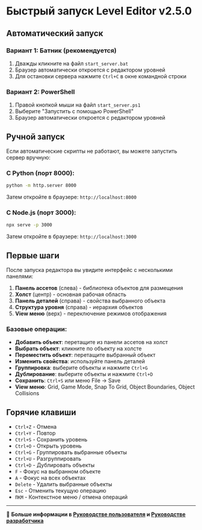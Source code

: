 # Быстрый запуск Level Editor v2.5.0

## Автоматический запуск

### Вариант 1: Батник (рекомендуется)
1. Дважды кликните на файл `start_server.bat`
2. Браузер автоматически откроется с редактором уровней
3. Для остановки сервера нажмите `Ctrl+C` в окне командной строки

### Вариант 2: PowerShell
1. Правой кнопкой мыши на файл `start_server.ps1`
2. Выберите "Запустить с помощью PowerShell"
3. Браузер автоматически откроется с редактором уровней

## Ручной запуск

Если автоматические скрипты не работают, вы можете запустить сервер вручную:

### С Python (порт 8000):
```bash
python -m http.server 8000
```
Затем откройте в браузере: `http://localhost:8000`

### С Node.js (порт 3000):
```bash
npx serve -p 3000
```
Затем откройте в браузере: `http://localhost:3000`

## Первые шаги

После запуска редактора вы увидите интерфейс с несколькими панелями:

1. **Панель ассетов** (слева) - библиотека объектов для размещения
2. **Холст** (центр) - основная рабочая область
3. **Панель деталей** (справа) - свойства выбранного объекта
4. **Структура уровня** (справа) - иерархия объектов
5. **View меню** (верх) - переключение режимов отображения

### Базовые операции:

- **Добавить объект**: перетащите из панели ассетов на холст
- **Выбрать объект**: кликните по объекту на холсте
- **Переместить объект**: перетащите выбранный объект
- **Изменить свойства**: используйте панель деталей
- **Группировка**: выберите объекты и нажмите `Ctrl+G`
- **Дублирование**: выберите объекты и нажмите `Ctrl+D`
- **Сохранить**: `Ctrl+S` или меню File → Save
- **View меню**: Grid, Game Mode, Snap To Grid, Object Boundaries, Object Collisions

## Горячие клавиши

- `Ctrl+Z` - Отмена
- `Ctrl+Y` - Повтор
- `Ctrl+S` - Сохранить уровень
- `Ctrl+O` - Открыть уровень
- `Ctrl+G` - Группировать выбранные объекты
- `Ctrl+U` - Разгруппировать
- `Ctrl+D` - Дублировать объекты
- `F` - Фокус на выбранном объекте
- `A` - Фокус на всех объектах
- `Delete` - Удалить выбранные объекты
- `Esc` - Отменить текущую операцию
- `ПКМ` - Контекстное меню / отмена операций

---

🎯 **Больше информации в [Руководстве пользователя](USER_MANUAL.md) и [Руководстве разработчика](DEVELOPMENT_GUIDE.md)**
